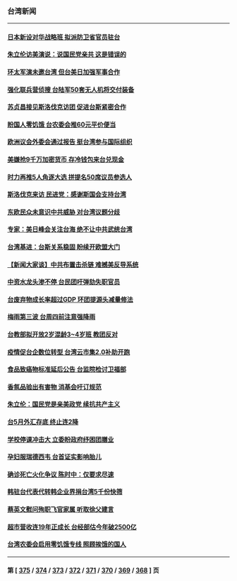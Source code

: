 ### 台湾新闻
---
#### [日本新设对华战略班 拟派防卫省官员驻台](../../pages/ncid1349361/n13753832.md) 
#### [朱立伦访美演说：说国民党亲共 这是错误的](../../pages/ncid1349361/n13753782.md) 
#### [环太军演未邀台湾 但台美日加强军事合作](../../pages/ncid1349361/n13753691.md) 
#### [强化联兵营侦搜 台陆军50套无人机将交付装备](../../pages/ncid1349361/n13753443.md) 
#### [苏贞昌接见斯洛伐克访团 促进台斯紧密合作](../../pages/ncid1349361/n13753492.md) 
#### [盼国人零饥饿 台农委会推60元平价便当](../../pages/ncid1349361/n13753605.md) 
#### [欧洲议会外委会通过报告 挺台湾参与国际组织](../../pages/ncid1349361/n13753561.md) 
#### [美嫌抢9千万加密货币 存冷钱包来台兑现金](../../pages/ncid1349361/n13753541.md) 
#### [时力再推5人角逐大选 拼提名50席议员参选人](../../pages/ncid1349361/n13753546.md) 
#### [斯洛伐克来访 民进党：感谢斯国会支持台湾](../../pages/ncid1349361/n13753494.md) 
#### [东欧民众未意识中共威胁 对台湾议题分歧](../../pages/ncid1349361/n13753495.md) 
#### [专家：美日峰会关注台海 绝不让中共武统台湾](../../pages/ncid1349361/n13753370.md) 
#### [台湾基进：台斯关系稳固 盼续开欧盟大门](../../pages/ncid1349361/n13753496.md) 
#### [【新闻大家谈】中共布置击杀链 难撼美反导系统](../../pages/ncid1349361/n13753489.md) 
#### [中资水龙头渗不停 台民团吁弹劾失职官员](../../pages/ncid1349361/n13753517.md) 
#### [台废弃物成长率超过GDP 环团提源头减量修法](../../pages/ncid1349361/n13753474.md) 
#### [梅雨第三波 台周四前注意强降雨](../../pages/ncid1349361/n13753477.md) 
#### [台教部拟开放2岁混龄3~4岁班 教团反对](../../pages/ncid1349361/n13753480.md) 
#### [疫情促台企数位转型 台湾云市集2.0补助开跑](../../pages/ncid1349361/n13753497.md) 
#### [食品致癌物标准延后公告 台监院检讨卫福部](../../pages/ncid1349361/n13753485.md) 
#### [香氛品验出有害物 消基会吁订规范](../../pages/ncid1349361/n13753483.md) 
#### [朱立伦：国民党是亲美政党 续抗共产主义](../../pages/ncid1349361/n13753448.md) 
#### [台5月外汇存底 终止连2降](../../pages/ncid1349361/n13753441.md) 
#### [学校停课冲击大 立委盼政府纾困团膳业](../../pages/ncid1349361/n13753455.md) 
#### [孕妇服瑞德西韦 台首证实影响胎儿](../../pages/ncid1349361/n13753465.md) 
#### [确诊死亡火化争议 陈时中：仅要求尽速](../../pages/ncid1349361/n13753462.md) 
#### [韩驻台代表代转韩企业界捐台湾5千份快筛](../../pages/ncid1349361/n13753463.md) 
#### [蔡英文慰问殉职飞官家属 听取徐父建言](../../pages/ncid1349361/n13753445.md) 
#### [超市营收连19年正成长 台经部估今年破2500亿](../../pages/ncid1349361/n13753393.md) 
#### [台湾农委会启用零饥饿专线 照顾挨饿的国人](../../pages/ncid1349361/n13753299.md) 

---
#### 第 [ [375](./375.md) / [374](./374.md) / [373](./373.md) / [372](./372.md) / [371](./371.md) / [370](./370.md) / [369](./369.md) / [368](./368.md) ] 页

